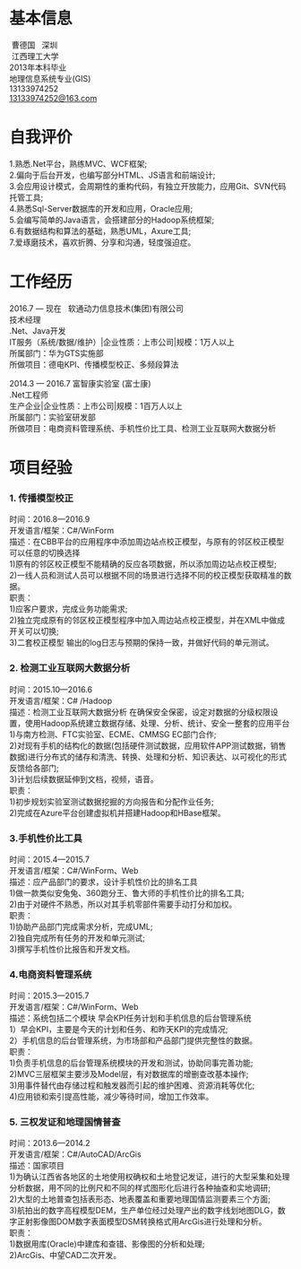 # 基本信息 #

  曹德国    深圳  
  江西理工大学  
  2013年本科毕业   
  地理信息系统专业(GIS)  
  13133974252  
  13133974252@163.com  

# 自我评价 #

1.熟悉.Net平台，熟练MVC、WCF框架;  
2.偏向于后台开发，也编写部分HTML、JS语言和前端设计;  
3.会应用设计模式，会周期性的重构代码，有独立开放能力，应用Git、SVN代码托管工具;   
4.熟悉Sql-Server数据库的开发和应用，Oracle应用;    
5.会编写简单的Java语言，会搭建部分的Hadoop系统框架;   
6.有数据结构和算法的基础，熟悉UML，Axure工具;   
7.爱琢磨技术，喜欢折腾、分享和沟通，轻度强迫症。   

# 工作经历 #

2016.7 — 现在   软通动力信息技术(集团)有限公司  
技术经理  
.Net、Java开发  
IT服务（系统/数据/维护）|企业性质：上市公司|规模：1万人以上  
所属部门：华为GTS实施部  
所做项目：德电KPI、传播模型校正、多频段算法  

2014.3 — 2016.7  富智康实验室 (富士康)  
.Net工程师  
生产企业|企业性质：上市公司|规模：1百万人以上  
所属部门：实验室研发部  
所做项目：电商资料管理系统、手机性价比工具、检测工业互联网大数据分析  

# 项目经验 #

### 1. 传播模型校正 
时间：2016.8—2016.9  
开发语言/框架：C#/WinForm  
描述：在CBB平台的应用程序中添加周边站点校正模型，与原有的邻区校正模型可以任意的切换选择  
1)原有的邻区校正模型不能精确的反应各项数据，所以添加周边站点校正模型;  
2)一线人员和测试人员可以根据不同的场景进行选择不同的校正模型获取精准的数据。  
职责：  
1)应客户要求，完成业务功能需求;  
2)独立完成原有的邻区校正模型程序中加入周边站点校正模型，并在XML中做成开关可以切换;  
3)二套校正模型 输出的log日志与预期的保持一致，并做好代码的单元测试。

### 2. 检测工业互联网大数据分析 
时间：2015.10—2016.6  
开发语言/框架：C# /Hadoop  
描述：检测工业互联网大数据分析 在确保安全保密，设定对数据的分级权限设置，使用Hadoop系统建立数据存储、处理、分析、统计、安全一整套的应用平台  
1)与南方检测、FTC实验室、ECME、CMMSG EC部门合作;  
2)对现有手机的结构化的数据(包括硬件测试数据，应用软件APP测试数据，销售数据)进行分布式的储存和清洗、转换、处理和分析、知识表达、以可视化的形式反馈给各部门;  
3)计划后续数据延伸到文档，视频，语音。  
职责：  
1)初步规划实验室测试数据挖掘的方向报告和分配作业任务;  
2)完成在Azure平台创建虚拟机并搭建Hadoop和HBase框架。

### 3.手机性价比工具 
时间：2015.4—2015.7  
开发语言/框架：C#/WinForm、Web  
描述：应产品部门的要求，设计手机性价比的排名工具  
1)做一款类似安兔兔、360跑分王、鲁大师的手机性价比的排名工具;  
2)由于对硬件不熟悉，所以对其手机零部件需要手动打分和加权。  
职责：  
1)协助产品部门完成需求分析，完成UML;  
2)独自完成所有任务的开发和单元测试;  
3)撰写手机性价比报告和开发文档。

### 4.电商资料管理系统 
时间：2015.3—2015.7  
开发语言/框架：C#/WinForm、Web  
描述：系统包括二个模块 早会KPI任务计划和手机信息的后台管理系统  
1）早会KPI，主要是今天的计划和任务、和昨天KPI的完成情况;  
2）手机信息的后台管理系统，为市场部和产品部门提供完整性的数据。  
职责：  
1)负责手机信息的后台管理系统模块的开发和测试，协助同事完善功能;  
2)MVC三层框架主要涉及Model层，有对数据库的增删查改基本操作;  
3)用事件替代由存储过程和触发器而引起的维护困难、资源消耗等优化;  
4)应用锁和索引提高性能，减少等待时间，增加工作效率。

### 5. 三权发证和地理国情普查
时间：2013.6—2014.2  
开发语言/框架：C#/AutoCAD/ArcGis  
描述：国家项目  
1)为确认江西省各地区的土地使用权确权和土地登记发证，进行的大型采集和处理分析数据，用不同的比例尺和不同的样式图形化后进行各种抽查和实地调研;  
2)大型的土地普查包括表形态、地表覆盖和重要地理国情监测要素三个方面;  
3)航拍出的数字高程模型DEM，生产单位经过处理产出的数字线划地图DLG，数字正射影像图DOM数字表面模型DSM转换格式用ArcGis进行处理和分析。  
职责：  
1)数据用库(Oracle)中建库和查错、影像图的分析和处理;  
2)ArcGis、中望CAD二次开发。
